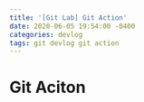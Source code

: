 ```yaml
---
title: '[Git Lab] Git Action'
date: 2020-06-05 19:54:00 -0400
categories: devlog
tags: git devlog git action
---
```


# Git Aciton